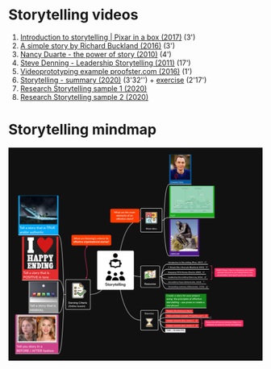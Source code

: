 

# Storytelling videos

1.  [Introduction to storytelling | Pixar in a box (2017)](https://youtu.be/ru84HBS7B_4) (3')
2.  [A simple story by Richard Buckland (2016)](https://youtu.be/G8GR9hJ7lEY) (3')
3.  [Nancy Duarte - the power of story (2010)](https://youtu.be/GY3u6QuZXEs) (4')
4.  [Steve Denning - Leadership Storytelling (2011)](https://youtu.be/RipHYzhKCuI) (17')
5.  [Videoprototyping example proofster.com (2016)](https://youtu.be/4MNPjWxy5Bg) (1')
6.  [Storytelling - summary (2020)](https://youtu.be/3ljt5fKVryg) (3'32'') + [exercise](https://youtu.be/94qw2drvl-k) (2'17')
7.  [Research Storytelling sample 1 (2020)](https://youtu.be/xMuBp1U-rew)
8.  [Research Storytelling sample 2 (2020)](https://youtu.be/ebOqbdzIoU4)


# Storytelling mindmap

![img](./img/mindmap.png)


